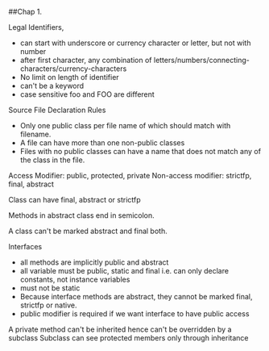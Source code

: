 ##Chap 1.

Legal Identifiers,
- can start with underscore or currency character or letter, but not with number
- after first character, any combination of letters/numbers/connecting-characters/currency-characters
- No limit on length of identifier
- can't be a keyword
- case sensitive foo and FOO are different


Source File Declaration Rules
- Only one public class per file name of which should match with filename.
- A file can have more than one non-public classes
- Files with no public classes can have a name that does not match any of the class in the file.

Access Modifier: public, protected, private
Non-access modifier: strictfp, final, abstract

Class can have final, abstract or strictfp

Methods in abstract class end in semicolon.

A class can't be marked abstract and final both.

Interfaces
- all methods are implicitly public and abstract
- all variable must be public, static and final i.e. can only declare constants, not instance variables
- must not be static
- Because interface methods are abstract, they cannot be marked final, strictfp or native.
- public modifier is required if we want interface to have public access

A private method can't be inherited hence can't be overridden by a subclass
Subclass can see protected members only through inheritance

